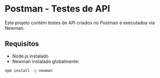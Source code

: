# Postman - Testes de API

Este projeto contém testes de API criados no Postman e executados via Newman.

## Requisitos
- Node.js instalado
- Newman instalado globalmente:
```bash
npm install -g newman
